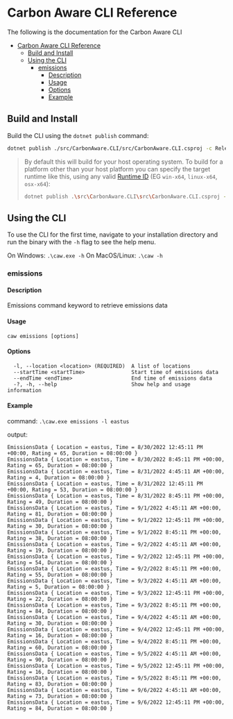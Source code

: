 # Carbon Aware CLI Reference

The following is the documentation for the Carbon Aware CLI

- [Carbon Aware CLI Reference](#carbon-aware-cli-reference)
  - [Build and Install](#build-and-install)
  - [Using the CLI](#using-the-cli)
    - [emissions](#emissions)
      - [Description](#description)
      - [Usage](#usage)
      - [Options](#options)
      - [Example](#example)

## Build and Install

Build the CLI using the `dotnet publish` command:

```bash
dotnet publish ./src/CarbonAware.CLI/src/CarbonAware.CLI.csproj -c Release -o <your desired installation path>
```

> By default this will build for your host operating system.  To build for a platform other than your host platform you can specify the target runtime like this, using any valid [Runtime ID](https://docs.microsoft.com/en-us/dotnet/core/rid-catalog#using-rids) (EG `win-x64`, `linux-x64`, `osx-x64`):
>
> ```bash
> dotnet publish .\src\CarbonAware.CLI\src\CarbonAware.CLI.csproj -c Release -r <RuntimeID> --self-contained -o <your desired installation path>
> ```

## Using the CLI

To use the CLI for the first time, navigate to your installation directory and run the binary with the `-h` flag to see the help menu.

On Windows: `.\caw.exe -h`
On MacOS/Linux: `.\caw -h`

### emissions

#### Description

Emissions command keyword to retrieve emissions data

#### Usage

`caw emissions [options]`

#### Options

```text
  -l, --location <location> (REQUIRED)  A list of locations
  --startTime <startTime>               Start time of emissions data
  --endTime <endTime>                   End time of emissions data
  -?, -h, --help                        Show help and usage information
```

#### Example

command: `.\caw.exe emissions -l eastus`

output:

```text
EmissionsData { Location = eastus, Time = 8/30/2022 12:45:11 PM +00:00, Rating = 65, Duration = 08:00:00 }
EmissionsData { Location = eastus, Time = 8/30/2022 8:45:11 PM +00:00, Rating = 65, Duration = 08:00:00 }
EmissionsData { Location = eastus, Time = 8/31/2022 4:45:11 AM +00:00, Rating = 4, Duration = 08:00:00 }
EmissionsData { Location = eastus, Time = 8/31/2022 12:45:11 PM +00:00, Rating = 53, Duration = 08:00:00 }
EmissionsData { Location = eastus, Time = 8/31/2022 8:45:11 PM +00:00, Rating = 49, Duration = 08:00:00 }
EmissionsData { Location = eastus, Time = 9/1/2022 4:45:11 AM +00:00, Rating = 81, Duration = 08:00:00 }
EmissionsData { Location = eastus, Time = 9/1/2022 12:45:11 PM +00:00, Rating = 30, Duration = 08:00:00 }
EmissionsData { Location = eastus, Time = 9/1/2022 8:45:11 PM +00:00, Rating = 38, Duration = 08:00:00 }
EmissionsData { Location = eastus, Time = 9/2/2022 4:45:11 AM +00:00, Rating = 19, Duration = 08:00:00 }
EmissionsData { Location = eastus, Time = 9/2/2022 12:45:11 PM +00:00, Rating = 54, Duration = 08:00:00 }
EmissionsData { Location = eastus, Time = 9/2/2022 8:45:11 PM +00:00, Rating = 55, Duration = 08:00:00 }
EmissionsData { Location = eastus, Time = 9/3/2022 4:45:11 AM +00:00, Rating = 5, Duration = 08:00:00 }
EmissionsData { Location = eastus, Time = 9/3/2022 12:45:11 PM +00:00, Rating = 22, Duration = 08:00:00 }
EmissionsData { Location = eastus, Time = 9/3/2022 8:45:11 PM +00:00, Rating = 84, Duration = 08:00:00 }
EmissionsData { Location = eastus, Time = 9/4/2022 4:45:11 AM +00:00, Rating = 30, Duration = 08:00:00 }
EmissionsData { Location = eastus, Time = 9/4/2022 12:45:11 PM +00:00, Rating = 16, Duration = 08:00:00 }
EmissionsData { Location = eastus, Time = 9/4/2022 8:45:11 PM +00:00, Rating = 60, Duration = 08:00:00 }
EmissionsData { Location = eastus, Time = 9/5/2022 4:45:11 AM +00:00, Rating = 90, Duration = 08:00:00 }
EmissionsData { Location = eastus, Time = 9/5/2022 12:45:11 PM +00:00, Rating = 16, Duration = 08:00:00 }
EmissionsData { Location = eastus, Time = 9/5/2022 8:45:11 PM +00:00, Rating = 83, Duration = 08:00:00 }
EmissionsData { Location = eastus, Time = 9/6/2022 4:45:11 AM +00:00, Rating = 73, Duration = 08:00:00 }
EmissionsData { Location = eastus, Time = 9/6/2022 12:45:11 PM +00:00, Rating = 84, Duration = 08:00:00 }
```
